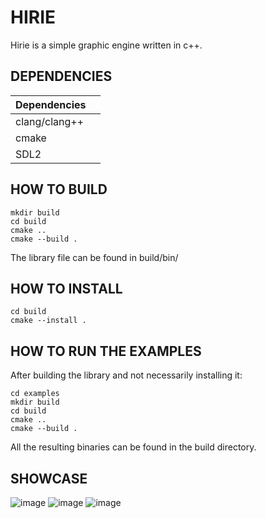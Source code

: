 # **HIRIE**
Hirie is a simple graphic engine written in c++.
## DEPENDENCIES
|Dependencies | |
| --- | --- |
|	clang/clang++		|
|cmake|
| SDL2 |


## HOW TO BUILD

    mkdir build
    cd build
    cmake ..
    cmake --build .
The library file can be found in build/bin/
    
## HOW TO INSTALL

    cd build
    cmake --install .
## HOW TO RUN THE EXAMPLES
After building the library and not necessarily installing it:

    cd examples
    mkdir build
    cd build
    cmake ..
    cmake --build .
    
All the resulting binaries can be found in the build directory.
## SHOWCASE
![image](https://github.com/user-attachments/assets/e4848018-7cdd-403d-85b4-9ed0da7c7865)
![image](https://github.com/user-attachments/assets/0c07e149-4f19-4558-8f1e-8df3e6a8ed80)
![image](https://github.com/user-attachments/assets/34a7f056-1e03-49ae-ac36-934482311dff)
